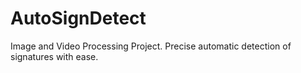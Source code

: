 # AutoSignDetect
Image and Video Processing Project. Precise automatic detection of signatures with ease.
